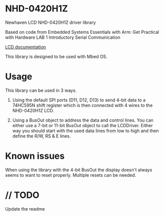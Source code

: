 # NHD-0420H1Z
Newhaven LCD NHD-0420H1Z driver library

Based on code from Embedded Systems Essentials with Arm:
Get Practical with Hardware
LAB 1
Introductory Serial Communication

[LCD documentation](https://newhavendisplay.com/content/specs/NHD-0420H1Z-FSW-GBW-33V3.pdf)

This library is designed to be used with Mbed OS.

# Usage
This library can be used in 3 ways.

1.  Using the default SPI ports (D11, D12, D13) to send 4-bit data to a 74HC595N shift register which is then connected with 4 wires to the NHD-0420H1Z LCD.

2.  Using a BusOut object to address the data and control lines. You can either use a 7-bit or 11-bit BusOut object to call the LCDDriver. Either way you should start with the used data lines from low to high and then define the R/W, RS & E lines.

# Known issues
When using the library with the 4-bit BusOut the display doesn't always seems to want to reset properly. Multiple resets can be needed.

# // TODO
Update the readme
